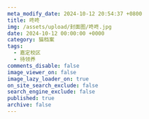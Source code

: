 ```yaml
---
meta_modify_date: 2024-10-12 20:54:37 +0800
title: 咚咚
img: /assets/upload/封面图/咚咚.jpg
date: 2024-10-12 00:00:00 +0000
category: 猫档案
tags:
  - 嘉定校区
  - 待领养
comments_disable: false
image_viewer_on: false
image_lazy_loader_on: true
on_site_search_exclude: false
search_engine_exclude: false
published: true
archive: false
---
```

